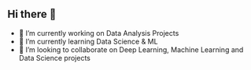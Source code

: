 ## Hi there 👋
- 🔭 I’m currently working on Data Analysis Projects
- 🌱 I’m currently learning Data Science & ML
- 👯 I’m looking to collaborate on Deep Learning, Machine Learning and Data Science projects
<!--
**hadihassanbaloch/hadihassanbaloch** is a ✨ _special_ ✨ repository because its `README.md` (this file) appears on your GitHub profile.

Here are some ideas to get you started:


- 🤔 I’m looking for help with ...
- 💬 Ask me about ...
- 📫 How to reach me: ...
- 😄 Pronouns: ...
- ⚡ Fun fact: ...
-->
